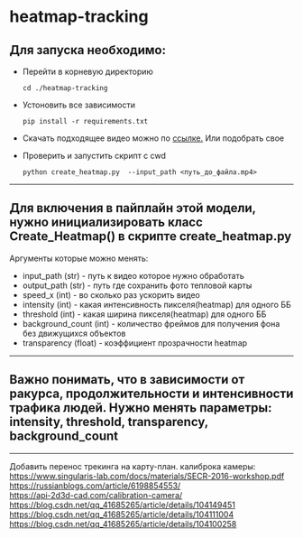 # heatmap-tracking

## Для запуска необходимо:
- Перейти в корневую директорию   
  
    ```
    cd ./heatmap-tracking
    ```
- Устоновить все зависимости  
  
    ```
    pip install -r requirements.txt
    ```
- Скачать подходящее видео можно по [ссылке.](https://drive.google.com/file/d/1k_as4tLd-8s3BygwvdgV5xeq8S_w49hn/view?usp=sharing) Или подобрать свое

- Проверить и запустить скрипт с cwd  
   
    ```
    python create_heatmap.py  --input_path <путь_до_файла.mp4>
    ```

-----

## Для включения в пайплайн этой модели, нужно инициализировать класс Create_Heatmap() в скрипте create_heatmap.py   
    
Аргументы которые можно менять:  
- input_path (str) - путь к видео которое нужно обработать  
- output_path (str) - путь где сохранить фото тепловой карты  
- speed_x  (int) - во сколько раз ускорить видео  
- intensity  (int) - какая интенсивность пикселя(heatmap) для одного ББ  
- threshold  (int) - какая ширина пикселя(heatmap) для одного ББ  
- background_count (int) - количество фреймов для получения фона без движущихся объектов  
- transparency  (float) - коэффициент прозрачности heatmap  
     
-------  
  
## Важно понимать, что в зависимости от ракурса, продолжительности и интенсивности трафика людей. Нужно менять параметры: intensity, threshold, transparency, background_count  
  
-------

Добавить перенос трекинга на карту-план. 
калиброка камеры:  
https://www.singularis-lab.com/docs/materials/SECR-2016-workshop.pdf   
https://russianblogs.com/article/6198854553/  
https://api-2d3d-cad.com/calibration-camera/  
https://blog.csdn.net/qq_41685265/article/details/104149451    
https://blog.csdn.net/qq_41685265/article/details/104111004  
https://blog.csdn.net/qq_41685265/article/details/104100258   

